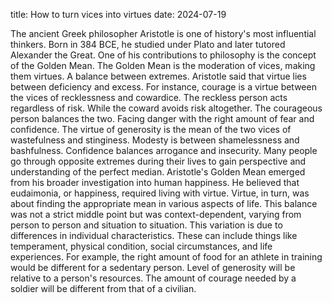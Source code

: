 title: How to turn vices into virtues
date: 2024-07-19


The ancient Greek philosopher Aristotle is one of history's most influential thinkers. Born in 384 BCE, he studied under Plato and later tutored Alexander the Great. One of his contributions to philosophy is the concept of the Golden Mean.
The Golden Mean is the moderation of vices, making them virtues. A balance between extremes.
Aristotle said that virtue lies between deficiency and excess. For instance, courage is a virtue between the vices of recklessness and cowardice. The reckless person acts regardless of risk. While the coward avoids risk altogether. The courageous person balances the two. Facing danger with the right amount of fear and confidence.
The virtue of generosity is the mean of the two vices of wastefulness and stinginess. Modesty is between shamelessness and bashfulness. Confidence balances arrogance and insecurity.
Many people go through opposite extremes during their lives to gain perspective and understanding of the perfect median.
Aristotle's Golden Mean emerged from his broader investigation into human happiness. He believed that eudaimonia, or happiness, required living with virtue.
Virtue, in turn, was about finding the appropriate mean in various aspects of life. This balance was not a strict middle point but was context-dependent, varying from person to person and situation to situation.
This variation is due to differences in individual characteristics. These can include things like temperament, physical condition, social circumstances, and life experiences.
For example, the right amount of food for an athlete in training would be different for a sedentary person. Level of generosity will be relative to a person's resources. The amount of courage needed by a soldier will be different from that of a civilian.